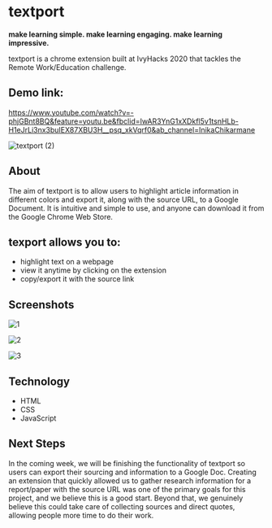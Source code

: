 # textport

**make learning simple. make learning engaging. make learning impressive.**

textport is a chrome extension built at IvyHacks 2020 that tackles the Remote Work/Education challenge.

## Demo link: 
https://www.youtube.com/watch?v=-phjGBnt8BQ&feature=youtu.be&fbclid=IwAR3YnG1xXDkfl5v1tsnHLb-H1eJrLi3nx3buIEX87XBU3H__psq_xkVqrf0&ab_channel=InikaChikarmane

![textport  (2)](https://user-images.githubusercontent.com/62191831/95023122-3797b300-0649-11eb-88aa-70857bbd5f92.gif)

## About
The aim of textport is to allow users to highlight article information in different colors and export it, along with the source URL, to a Google Document. It is intuitive and simple to use, and anyone can download it from the Google Chrome Web Store.


## texport allows you to:

* highlight text on a webpage 
* view it anytime by clicking on the extension 
* copy/export it with the source link


## Screenshots
![1](https://user-images.githubusercontent.com/62191831/95022986-7842fc80-0648-11eb-9e53-cbb796491ea2.png)

![2](https://user-images.githubusercontent.com/62191831/95022989-79742980-0648-11eb-80c9-53ceb4b2f010.png)

![3](https://user-images.githubusercontent.com/62191831/95022990-7aa55680-0648-11eb-81f7-1601e2561c00.png)


## Technology
* HTML
* CSS
* JavaScript


## Next Steps
In the coming week, we will be finishing the functionality of textport so users can export their sourcing and information to a Google Doc. Creating an extension that quickly allowed us to gather research information for a report/paper with the source URL was one of the primary goals for this project, and we believe this is a good start. Beyond that, we genuinely believe this could take care of collecting sources and direct quotes, allowing people more time to do their work.
